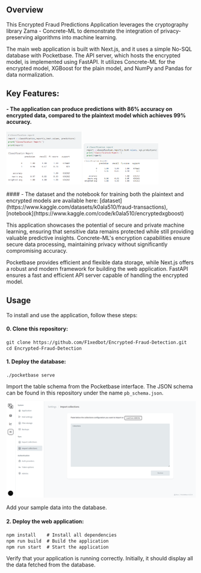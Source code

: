 ## Overview
This Encrypted Fraud Predictions Application leverages the cryptography library Zama - Concrete-ML to demonstrate the integration of privacy-preserving algorithms into machine learning.

The main web application is built with Next.js, and it uses a simple No-SQL database with Pocketbase. The API server, which hosts the encrypted model, is implemented using FastAPI. It utilizes Concrete-ML for the encrypted model, XGBoost for the plain model, and NumPy and Pandas for data normalization.

## Key Features:

#### - The application can produce predictions with 86% accuracy on encrypted data, compared to the plaintext model which achieves 99% accuracy.
<p>
  <img src="images/encrypted_xgb_predictions.png" width="200" />
  <img src="images/plain_xgb_predictions.png" width="200" /> 
</p>
#### - The dataset and the notebook for training both the plaintext and encrypted models are available here: [dataset](https://www.kaggle.com/datasets/k0ala510/fraud-transactions), [notebook](https://www.kaggle.com/code/k0ala510/encryptedxgboost) 

This application showcases the potential of secure and private machine learning, ensuring that sensitive data remains protected while still providing valuable predictive insights. Concrete-ML's encryption capabilities ensure secure data processing, maintaining privacy without significantly compromising accuracy.

Pocketbase provides efficient and flexible data storage, while Next.js offers a robust and modern framework for building the web application. FastAPI ensures a fast and efficient API server capable of handling the encrypted model.

## Usage
To install and use the application, follow these steps:
#### 0. Clone this repository:
```
git clone https://github.com/F1xedbot/Encrypted-Fraud-Detection.git
cd Encrypted-Fraud-Detection
```
#### 1. Deploy the database:
```
./pocketbase serve
```
Import the table schema from the Pocketbase interface. The JSON schema can be found in this repository under the name `pb_schema.json`.

![schema-import](https://github.com/F1xedbot/Encrypted-Fraud-Detection/blob/b69d32cc8979fc74527f627cfbbcf7d0a41c3359/images/schema_import.png?raw=true)


Add your sample data into the database.

#### 2. Deploy the web application:

```
npm install    # Install all dependencies
npm run build  # Build the application
npm run start  # Start the application
```
Verify that your application is running correctly. Initially, it should display all the data fetched from the database.